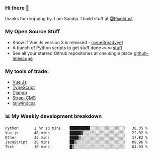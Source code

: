 ### Hi there 👋

thanks for dropping by.
I am Sandip. I build stuff at [@Pixeldust](github.com/pixeldust-in/)

###  **My Open Source Stuff**

 - Know if Vue Js version 3 is released -  [isvue3readyyet](https://github.com/sandiprb/isvue3readyyet)
 - A bunch of Python scripts to get stuff done 💤 💤 [stuff](https://github.com/sandiprb/stuff)
 - See all your starred Github repositories at one single place [github-telescope](https://github.com/sandiprb/github-telescope)



###  **My tools of trade:**
 - [Vue Js](https://github.com/vuejs/vue/)
 - [TypeScript](https://github.com/microsoft/TypeScript)
 - [Django](github.com/django/django)
 - [Strapi CMS](github.com/strapi/strapi)
 - [tailwindcss](https://github.com/tailwindlabs/tailwindcss)


###  📊 **My Weekly development breakdown**
<!--START_SECTION:waka-->

```txt
Python       1 hr 13 mins    █████████░░░░░░░░░░░░░░░░   36.35 %
Vue.js       46 mins         █████▓░░░░░░░░░░░░░░░░░░░   22.92 %
Other        36 mins         ████▒░░░░░░░░░░░░░░░░░░░░   17.82 %
JavaScript   20 mins         ██▒░░░░░░░░░░░░░░░░░░░░░░   09.96 %
Text         10 mins         █▒░░░░░░░░░░░░░░░░░░░░░░░   04.93 %
```

<!--END_SECTION:waka-->
